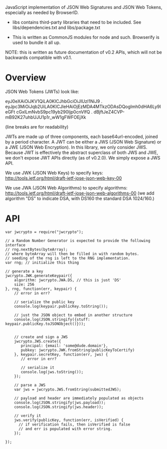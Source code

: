 JavaScript implementation of JSON Web Signatures and JSON Web Tokens, especially as needed by BrowserID.

- libs contains third-party libraries that need to be included. See
libs/dependencies.txt and libs/package.txt

- This is written as CommonJS modules for node and
  such. Browserify is used to bundle it all up.

NOTE: this is written as future documentation of v0.2 APIs, which will not
be backwards compatible with v0.1.

Overview
===

JSON Web Tokens (JWTs) look like:

   eyJ0eXAiOiJKV1QiLA0KICJhbGciOiJIUzI1NiJ9
   .
   eyJpc3MiOiJqb2UiLA0KICJleHAiOjEzMDA4MTkzODAsDQogImh0dHA6Ly9leGFt
   cGxlLmNvbS9pc19yb290Ijp0cnVlfQ
   .
   dBjftJeZ4CVP-mB92K27uhbUJU1p1r_wW1gFWFOEjXk

(line breaks are for readability)

JWTs are made up of three components, each base64url-encoded, joined by a period character. A JWT can be either a JWS (JSON Web Signature) or a JWE (JSON Web Encryption). In this library, we only consider JWS. Because JWT is effectively the abstract superclass of both JWS and JWE, we don't expose JWT APIs directly (as of v0.2.0). We simply expose a JWS API.

We use JWK (JSON Web Keys) to specify keys:
http://tools.ietf.org/html/draft-ietf-jose-json-web-key-00

We use JWA (JSON Web Algorithms) to specify algorithms:
http://tools.ietf.org/html/draft-ietf-jose-json-web-algorithms-00
(we add algorithm "DS" to indicate DSA, with DS160 the standard DSA 1024/160.)

API
===

    var jwcrypto = require("jwcrypto");

    // a Random Number Generator is expected to provide the following interface
    // rng.nextBytes(byteArray);
    // where byteArray will then be filled in with random bytes.
    // seeding of the rng is left to the RNG implementation.
    var rng; // initialize this thing

    // generate a key
    jwcrypto.JWK.generateKeypair({
        algorithm: jwcrypto.JWA.DS, // this is just 'DS'
        size: 256
    }, rng, function(err, keypair) {
        // error in err?

        // serialize the public key
        console.log(keypair.publicKey.toString());

        // just the JSON object to embed in another structure
        console.log(JSON.stringify({stuff: keypair.publicKey.toJSONObject()}));


        // create and sign a JWS
        jwcrypto.JWS.create({
           principal: {email: 'some@dude.domain'},
           pubkey: jwcrypto.JWK.fromString(publicKeyToCertify)
        }, keypair.secretKey, function(err, jws) {
           // error in err?

           // serialize it
           console.log(jws.toString());
        });

        // parse a JWS
        var jws = jwcrypto.JWS.fromString(submittedJWS);

        // payload and header are immediately populated as objects
        console.log(JSON.stringify(jws.payload));
        console.log(JSON.stringify(jws.header));

        // verify it
        jws.verify(publicKey, function(err, isVerified) {
          // if verification fails, then isVerified is false
          // and err is populated with error string.
        });

    });
